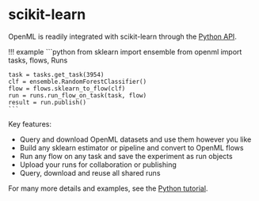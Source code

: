 # scikit-learn

OpenML is readily integrated with scikit-learn through the [Python API](../Python-guide).

!!! example
    ```python
    from sklearn import ensemble
    from openml import tasks, flows, Runs

    task = tasks.get_task(3954)
    clf = ensemble.RandomForestClassifier()
    flow = flows.sklearn_to_flow(clf)
    run = runs.run_flow_on_task(task, flow)
    result = run.publish()
    ```
Key features:  

* Query and download OpenML datasets and use them however you like  
* Build any sklearn estimator or pipeline and convert to OpenML flows  
* Run any flow on any task and save the experiment as run objects  
* Upload your runs for collaboration or publishing  
* Query, download and reuse all shared runs  

For many more details and examples, see the [Python tutorial](../Python-guide).
